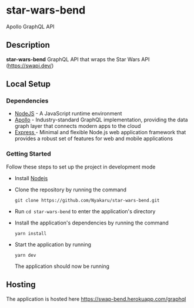 # star-wars-bend

Apollo GraphQL API

## Description

**star-wars-bend** GraphQL API that wraps the Star Wars API (https://swapi.dev/) 


## Local Setup

### Dependencies

- [NodeJS](https://github.com/nodejs/node) - A JavaScript runtime environment
- [Apollo](https://www.apollographql.com/) - Industry-standard GraphQL implementation, providing the data graph layer that connects modern apps to the cloud
- [Express ](https://expressjs.com/) - Minimal and flexible Node.js web application framework that provides a robust set of features for web and mobile applications

### Getting Started

Follow these steps to set up the project in development mode

- Install [Nodejs](https://nodejs.org/en/download/)
- Clone the repository by running the command

  ```[bash]
  git clone https://github.com/Nyakaru/star-wars-bend.git
  ```

- Run `cd star-wars-bend` to enter the application's directory
- Install the application's dependencies by running the command
  ```
  yarn install
  ```
- Start the application by running
  ```
  yarn dev
  ```
  The application should now be running

## Hosting

The application is hosted here https://swap-bend.herokuapp.com/graphql
